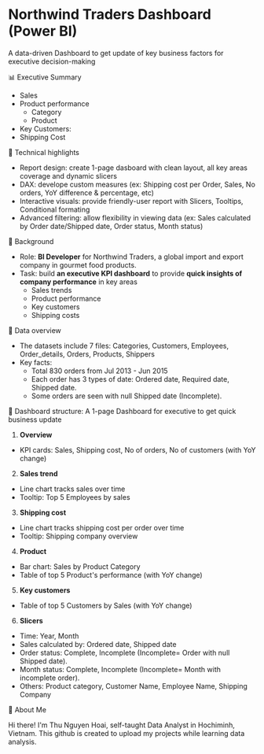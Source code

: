 # Northwind Traders Dashboard (Power BI)
A data-driven Dashboard to get update of key business factors for executive decision-making

📊 Executive Summary
  - Sales
  - Product performance
    + Category
    + Product
  - Key Customers: 
  - Shipping Cost

🌟 Technical highlights
  - Report design: create 1-page dasboard with clean layout, all key areas coverage and dynamic slicers
  - DAX: develope custom measures (ex: Shipping cost per Order, Sales, No orders, YoY difference & percentage, etc)
  - Interactive visuals: provide friendly-user report with Slicers, Tooltips, Conditional formating
  - Advanced filtering: allow flexibility in viewing data (ex: Sales calculated by Order date/Shipped date, Order status, Month status)

🌟 Background
  - Role: **BI Developer** for Northwind Traders, a global import and export company in gourmet food products.
  - Task: build **an executive KPI dashboard** to provide **quick insights of company performance** in key areas 
    + Sales trends
    + Product performance
    + Key customers
    + Shipping costs

🌟 Data overview
  - The datasets include 7 files: Categories, Customers, Employees, Order_details, Orders, Products, Shippers 
  - Key facts:
    + Total 830 orders from Jul 2013 - Jun 2015
    + Each order has 3 types of date: Ordered date, Required date, Shipped date. 
    + Some orders are seen with null Shipped date (Incomplete).

🌟 Dashboard structure: A 1-page Dashboard for executive to get quick business update
  1. **Overview**
  - KPI cards: Sales, Shipping cost, No of orders, No of customers (with YoY change)
  2. **Sales trend** 
  - Line chart tracks sales over time
  - Tooltip: Top 5 Employees by sales
  3. **Shipping cost**
  - Line chart tracks shipping cost per order over time
  - Tooltip: Shipping company overview
  4. **Product**
  - Bar chart: Sales by Product Category
  - Table of top 5 Product's performance (with YoY change)
  5. **Key customers**
  - Table of top 5 Customers by Sales (with YoY change)
  6. **Slicers**
  - Time: Year, Month
  - Sales calculated by: Ordered date, Shipped date
  - Order status: Complete, Incomplete (Incomplete= Order with null Shipped date).
  - Month status: Complete, Incomplete (Incomplete= Month with incomplete order).
  - Others: Product category, Customer Name, Employee Name, Shipping Company

🌟 About Me

Hi there! I'm Thu Nguyen Hoai, self-taught Data Analyst in Hochiminh, Vietnam. This github is created to upload my projects while learning data analysis.
